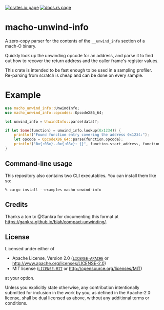 [![crates.io page](https://img.shields.io/crates/v/macho-unwind-info.svg)](https://crates.io/crates/macho-unwind-info)
[![docs.rs page](https://docs.rs/macho-unwind-info/badge.svg)](https://docs.rs/macho-unwind-info/)

# macho-unwind-info

A zero-copy parser for the contents of the `__unwind_info` section of a
mach-O binary.

Quickly look up the unwinding opcode for an address, and parse it to find
out how to recover the return address and the caller frame's register values.

This crate is intended to be fast enough to be used in a sampling profiler.
Re-parsing from scratch is cheap and can be done on every sample.

# Example

```rust
use macho_unwind_info::UnwindInfo;
use macho_unwind_info::opcodes::OpcodeX86_64;

let unwind_info = UnwindInfo::parse(data)?;

if let Some(function) = unwind_info.lookup(0x1234)? {
    println!("Found function entry covering the address 0x1234:");
    let opcode = OpcodeX86_64::parse(function.opcode);
    println!("0x{:08x}..0x{:08x}: {}", function.start_address, function.end_address, opcode);
}
```

## Command-line usage

This repository also contains two CLI executables. You can install them like so:

```
% cargo install --examples macho-unwind-info
```

## Credits

Thanks a ton to @Gankra for documenting this format at https://gankra.github.io/blah/compact-unwinding/.

## License

Licensed under either of

  * Apache License, Version 2.0 ([`LICENSE-APACHE`](./LICENSE-APACHE) or http://www.apache.org/licenses/LICENSE-2.0)
  * MIT license ([`LICENSE-MIT`](./LICENSE-MIT) or http://opensource.org/licenses/MIT)

at your option.

Unless you explicitly state otherwise, any contribution intentionally submitted
for inclusion in the work by you, as defined in the Apache-2.0 license, shall be
dual licensed as above, without any additional terms or conditions.
